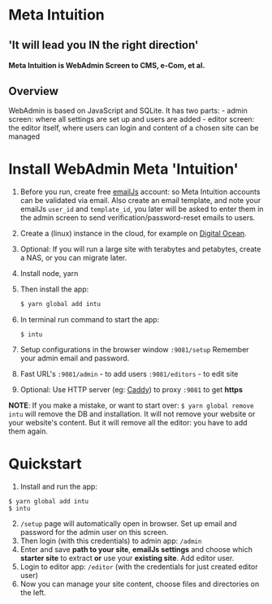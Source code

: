 
# Meta Intuition

## 'It will lead you IN the right direction' 

#### Meta Intuition is WebAdmin Screen to CMS, e-Com, et al.

## Overview

WebAdmin is based on JavaScript and SQLite.
It has two parts:
    - admin screen: where all settings are set up and users are added 
    - editor screen: the editor itself, where users can login and content of a chosen site can be managed


# Install WebAdmin Meta 'Intuition'

1. Before you run, create free [emailJs](https://www.emailjs.com) account: so Meta Intuition accounts can be validated via email.
Also create an email template, and note your emailJs `user_id` and `template_id`, you later will be asked to enter them in the admin screen to send verification/password-reset emails to users.

2. Create a (linux) instance in the cloud, for example on [Digital Ocean](www.digitalocean.com). 

2. Optional: If you will run a large site with terabytes and petabytes, create a NAS, or you can migrate later.

3. Install node, yarn

4. Then install the app:
    ```bash
    $ yarn global add intu
    ```

5. In terminal run command to start the app: 
    ```
    $ intu
    ```

6. Setup configurations in the browser window `:9081/setup`
Remember your admin email and password.

7. Fast URL's
   `:9081/admin` - to add users
   `:9081/editors` - to edit site

8. Optional: Use HTTP server (eg: [Caddy](caddyserver.com)) to proxy `:9081` to get **https**

**NOTE**: If you make a mistake, or want to start over: `$ yarn global remove intu` will remove the DB and installation. It will not remove your website or your website's content. But it will remove all the editor: you have to add them again.


# Quickstart

1. Install and run the app:

```
$ yarn global add intu
$ intu
```


2. `/setup` page will automatically open in browser.
    Set up email and password for the admin user on this screen.
3. Then login (with this credentials) to admin app: `/admin`
4. Enter and save **path to your site**, **emailJs settings** and choose which **starter site** to extract **or** use your **existing site**.
    Add editor user.
5. Login to editor app: `/editor` (with the credentials for just created editor user)
6. Now you can manage your site content, choose files and directories on the left.